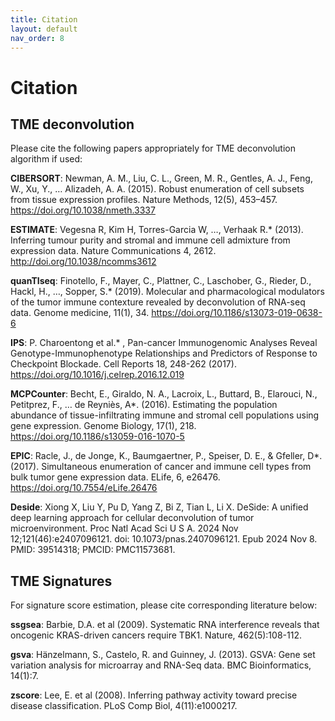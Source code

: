```yaml
---
title: Citation
layout: default
nav_order: 8
---
```


# Citation

## TME deconvolution

Please cite the following papers appropriately for TME deconvolution algorithm if used:

**CIBERSORT**: Newman, A. M., Liu, C. L., Green, M. R., Gentles, A. J., Feng, W., Xu, Y., … Alizadeh, A. A. (2015). Robust enumeration of cell subsets from tissue expression profiles. Nature Methods, 12(5), 453–457. https://doi.org/10.1038/nmeth.3337

**ESTIMATE**: Vegesna R, Kim H, Torres-Garcia W, …, Verhaak R.* (2013). Inferring tumour purity and stromal and immune cell admixture from expression data. Nature Communications 4, 2612. http://doi.org/10.1038/ncomms3612

**quanTIseq**: Finotello, F., Mayer, C., Plattner, C., Laschober, G., Rieder, D., Hackl, H., …, Sopper, S.* (2019). Molecular and pharmacological modulators of the tumor immune contexture revealed by deconvolution of RNA-seq data. Genome medicine, 11(1), 34. https://doi.org/10.1186/s13073-019-0638-6

**IPS**: P. Charoentong et al.* , Pan-cancer Immunogenomic Analyses Reveal Genotype-Immunophenotype Relationships and Predictors of Response to Checkpoint Blockade. Cell Reports 18, 248-262 (2017). https://doi.org/10.1016/j.celrep.2016.12.019

**MCPCounter**: Becht, E., Giraldo, N. A., Lacroix, L., Buttard, B., Elarouci, N., Petitprez, F., … de Reyniès, A*. (2016). Estimating the population abundance of tissue-infiltrating immune and stromal cell populations using gene expression. Genome Biology, 17(1), 218. https://doi.org/10.1186/s13059-016-1070-5

**EPIC**: Racle, J., de Jonge, K., Baumgaertner, P., Speiser, D. E., & Gfeller, D*. (2017). Simultaneous enumeration of cancer and immune cell types from bulk tumor gene expression data. ELife, 6, e26476. https://doi.org/10.7554/eLife.26476

**Deside**: Xiong X, Liu Y, Pu D, Yang Z, Bi Z, Tian L, Li X. DeSide: A unified deep learning approach for cellular deconvolution of tumor microenvironment. Proc Natl Acad Sci U S A. 2024 Nov 12;121(46):e2407096121. doi: 10.1073/pnas.2407096121. Epub 2024 Nov 8. PMID: 39514318; PMCID: PMC11573681.

## TME Signatures

For signature score estimation, please cite corresponding literature below:

**ssgsea**: Barbie, D.A. et al (2009). Systematic RNA interference reveals that oncogenic KRAS-driven cancers require TBK1. Nature, 462(5):108-112.

**gsva**: Hänzelmann, S., Castelo, R. and Guinney, J. (2013). GSVA: Gene set variation analysis for microarray and RNA-Seq data. BMC Bioinformatics, 14(1):7.

**zscore**: Lee, E. et al (2008). Inferring pathway activity toward precise disease classification. PLoS Comp Biol, 4(11):e1000217.